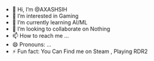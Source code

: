 - 👋 Hi, I’m @AXASHSIH
- 👀 I’m interested in Gaming
- 🌱 I’m currently learning AI/ML
- 💞️ I’m looking to collaborate on Nothing
- 📫 How to reach me ...
- 😄 Pronouns: ...
- ⚡ Fun fact: You Can Find me on Steam , Playing RDR2

<!---
AXASHSIH/AXASHSIH is a ✨ special ✨ repository because its `README.md` (this file) appears on your GitHub profile.
You can click the Preview link to take a look at your changes.
--->
